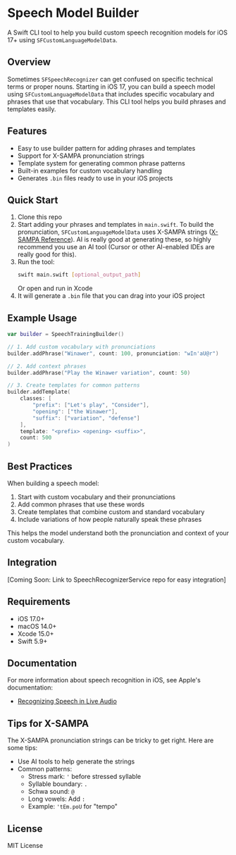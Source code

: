 # Speech Model Builder

A Swift CLI tool to help you build custom speech recognition models for iOS 17+ using `SFCustomLanguageModelData`.

## Overview

Sometimes `SFSpeechRecognizer` can get confused on specific technical terms or proper nouns. Starting in iOS 17, you can build a speech model using `SFCustomLanguageModelData` that includes specific vocabulary and phrases that use that vocabulary. This CLI tool helps you build phrases and templates easily.

## Features

- Easy to use builder pattern for adding phrases and templates
- Support for X-SAMPA pronunciation strings
- Template system for generating common phrase patterns
- Built-in examples for custom vocabulary handling
- Generates `.bin` files ready to use in your iOS projects

## Quick Start

1. Clone this repo
2. Start adding your phrases and templates in `main.swift`. To build the pronunciation, `SFCustomLanguageModelData` uses X-SAMPA strings ([X-SAMPA Reference](https://en.wikipedia.org/wiki/X-SAMPA)). AI is really good at generating these, so highly recommend you use an AI tool (Cursor or other AI-enabled IDEs are really good for this).
3. Run the tool:
   ```bash
   swift main.swift [optional_output_path]
   ```
   Or open and run in Xcode
4. It will generate a `.bin` file that you can drag into your iOS project

## Example Usage

```swift
var builder = SpeechTrainingBuilder()

// 1. Add custom vocabulary with pronunciations
builder.addPhrase("Winawer", count: 100, pronunciation: "wIn'aU@r")

// 2. Add context phrases
builder.addPhrase("Play the Winawer variation", count: 50)

// 3. Create templates for common patterns
builder.addTemplate(
    classes: [
        "prefix": ["Let's play", "Consider"],
        "opening": ["the Winawer"],
        "suffix": ["variation", "defense"]
    ],
    template: "<prefix> <opening> <suffix>",
    count: 500
)
```

## Best Practices

When building a speech model:
1. Start with custom vocabulary and their pronunciations
2. Add common phrases that use these words
3. Create templates that combine custom and standard vocabulary
4. Include variations of how people naturally speak these phrases

This helps the model understand both the pronunciation and context of your custom vocabulary.

## Integration

[Coming Soon: Link to SpeechRecognizerService repo for easy integration]

## Requirements

- iOS 17.0+
- macOS 14.0+
- Xcode 15.0+
- Swift 5.9+

## Documentation

For more information about speech recognition in iOS, see Apple's documentation:
- [Recognizing Speech in Live Audio](https://developer.apple.com/documentation/Speech/recognizing-speech-in-live-audio)

## Tips for X-SAMPA

The X-SAMPA pronunciation strings can be tricky to get right. Here are some tips:
- Use AI tools to help generate the strings
- Common patterns:
  - Stress mark: `'` before stressed syllable
  - Syllable boundary: `.`
  - Schwa sound: `@`
  - Long vowels: Add `:`
  - Example: `'tEm.poU` for "tempo"

## License

MIT License